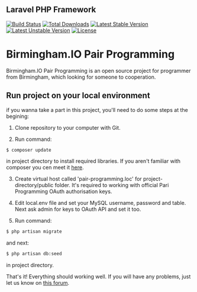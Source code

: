 ## Laravel PHP Framework

[![Build Status](https://travis-ci.org/laravel/framework.svg)](https://travis-ci.org/laravel/framework)
[![Total Downloads](https://poser.pugx.org/laravel/framework/downloads.svg)](https://packagist.org/packages/laravel/framework)
[![Latest Stable Version](https://poser.pugx.org/laravel/framework/v/stable.svg)](https://packagist.org/packages/laravel/framework)
[![Latest Unstable Version](https://poser.pugx.org/laravel/framework/v/unstable.svg)](https://packagist.org/packages/laravel/framework)
[![License](https://poser.pugx.org/laravel/framework/license.svg)](https://packagist.org/packages/laravel/framework)

# Birmingham.IO Pair Programming

Birmingham.IO Pair Programming is an open source project for programmer from Birmingham, which looking for someone to cooperation.

## Run project on your local environment

if you wanna take a part in this project, you'll need to do some steps at the begining:

1. Clone repository to your computer with Git.

2. Run command:
```bash
$ composer update
```
in project directory to install required libraries. If you aren't familiar with composer you cen meet it [here](https://getcomposer.org/doc/00-intro.md).

3. Create virtual host called 'pair-programming.loc' for project-directory/public folder. It's required to working with official Pari Programming OAuth authorisation keys.

4. Edit local.env file and set your MySQL username, password and table. Next ask admin for keys to OAuth API and set it too.

5. Run command:
```bash
$ php artisan migrate
```
and next:
```bash
$ php artisan db:seed
```
in project directory.

That's it! Everything should working well. If you will have any problems, just let us know on [this forum](https://talk.birmingham.io/t/birmingham-io-hosted-pair-programming-page/257/26).